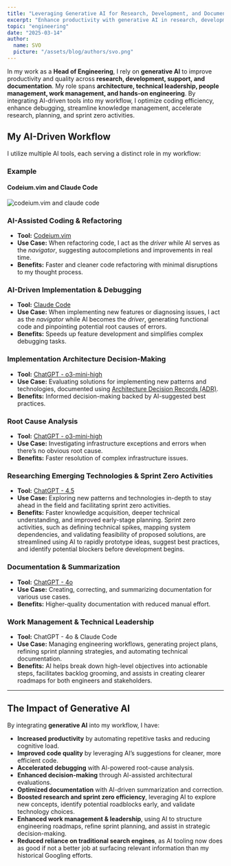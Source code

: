 ```yaml
---
title: "Leveraging Generative AI for Research, Development, and Documentation"
excerpt: "Enhance productivity with generative AI in research, development, and documentation. From AI-assisted coding and debugging to architectural decisions and sprint planning, this structured approach streamlines workflows and improves efficiency."
topic: "engineering"
date: "2025-03-14"
author:
  name: SVO
  picture: "/assets/blog/authors/svo.png"
---
```


In my work as a **Head of Engineering**, I rely on **generative AI** to improve productivity and quality across **research, development, support, and documentation**. My role spans **architecture, technical leadership, people management, work management, and hands-on engineering**. By integrating AI-driven tools into my workflow, I optimize coding efficiency, enhance debugging, streamline knowledge management, accelerate research, planning, and sprint zero activities.

## My AI-Driven Workflow

I utilize multiple AI tools, each serving a distinct role in my workflow:

### Example

#### Codeium.vim and Claude Code

![codeium.vim and claude code](/assets/blog/generative-ai-for-research-development-and-documentation/tmux-vim-example.png "Codeium.vim and Claude Code")

### **AI-Assisted Coding & Refactoring**

- **Tool:** [Codeium.vim](https://github.com/Exafunction/codeium.vim)
- **Use Case:** When refactoring code, I act as the _driver_ while AI serves as the _navigator_, suggesting autocompletions and improvements in real time.
- **Benefits:** Faster and cleaner code refactoring with minimal disruptions to my thought process.

### **AI-Driven Implementation & Debugging**

- **Tool:** [Claude Code](https://docs.anthropic.com/en/docs/agents-and-tools/claude-code/overview)
- **Use Case:** When implementing new features or diagnosing issues, I act as the _navigator_ while AI becomes the _driver_, generating functional code and pinpointing potential root causes of errors.
- **Benefits:** Speeds up feature development and simplifies complex debugging tasks.

### **Implementation Architecture Decision-Making**

- **Tool:** [ChatGPT - o3-mini-high](https://openai.com/index/chatgpt/)
- **Use Case:** Evaluating solutions for implementing new patterns and technologies, documented using [Architecture Decision Records (ADR)](https://cognitect.com/blog/2011/11/15/documenting-architecture-decisions).
- **Benefits:** Informed decision-making backed by AI-suggested best practices.

### **Root Cause Analysis**

- **Tool:** [ChatGPT - o3-mini-high](https://openai.com/index/chatgpt/)
- **Use Case:** Investigating infrastructure exceptions and errors when there’s no obvious root cause.
- **Benefits:** Faster resolution of complex infrastructure issues.

### **Researching Emerging Technologies & Sprint Zero Activities**

- **Tool:** [ChatGPT - 4.5](https://openai.com/index/chatgpt/)
- **Use Case:** Exploring new patterns and technologies in-depth to stay ahead in the field and facilitating sprint zero activities.
- **Benefits:** Faster knowledge acquisition, deeper technical understanding, and improved early-stage planning. Sprint zero activities, such as defining technical spikes, mapping system dependencies, and validating feasibility of proposed solutions, are streamlined using AI to rapidly prototype ideas, suggest best practices, and identify potential blockers before development begins.

### **Documentation & Summarization**

- **Tool:** [ChatGPT - 4o](https://openai.com/index/chatgpt/)
- **Use Case:** Creating, correcting, and summarizing documentation for various use cases.
- **Benefits:** Higher-quality documentation with reduced manual effort.

### **Work Management & Technical Leadership**

- **Tool:** ChatGPT - 4o & Claude Code
- **Use Case:** Managing engineering workflows, generating project plans, refining sprint planning strategies, and automating technical documentation.
- **Benefits:** AI helps break down high-level objectives into actionable steps, facilitates backlog grooming, and assists in creating clearer roadmaps for both engineers and stakeholders.

---

## The Impact of Generative AI

By integrating **generative AI** into my workflow, I have:

- **Increased productivity** by automating repetitive tasks and reducing cognitive load.
- **Improved code quality** by leveraging AI’s suggestions for cleaner, more efficient code.
- **Accelerated debugging** with AI-powered root-cause analysis.
- **Enhanced decision-making** through AI-assisted architectural evaluations.
- **Optimized documentation** with AI-driven summarization and correction.
- **Boosted research and sprint zero efficiency**, leveraging AI to explore new concepts, identify potential roadblocks early, and validate technology choices.
- **Enhanced work management & leadership**, using AI to structure engineering roadmaps, refine sprint planning, and assist in strategic decision-making.
- **Reduced reliance on traditional search engines**, as AI tooling now does as good if not a better job at surfacing relevant information than my historical Googling efforts.
